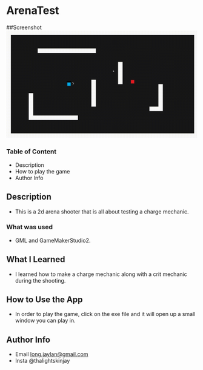 # ArenaTest

##Screenshot
<img src="https://github.com/Jaylan1/ArenaTest/blob/main/ArenaShooter.gif"/>

### Table of Content
- Description
- How to play the game
- Author Info

## Description
- This is a 2d arena shooter that is all about testing a charge mechanic.

### What was used
- GML and GameMakerStudio2.

## What I Learned
- I learned how to make a charge mechanic along with a crit mechanic during the shooting.

## How to Use the App
- In order to play the game, click on the exe file and it will open up a small window you can play in.

## Author Info
- Email long.jaylan@gmail.com
- Insta @thalightskinjay
